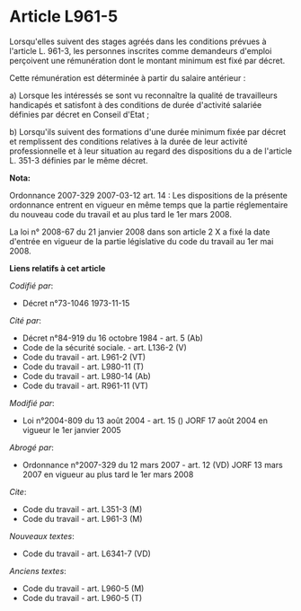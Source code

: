 # Article L961-5

Lorsqu'elles suivent des stages agréés dans les conditions prévues à l'article L. 961-3, les personnes inscrites comme
demandeurs d'emploi perçoivent une rémunération dont le montant minimum est fixé par décret.

Cette rémunération est déterminée à partir du salaire antérieur :

a) Lorsque les intéressés se sont vu reconnaître la qualité de travailleurs handicapés et satisfont à des conditions de durée
d'activité salariée définies par décret en Conseil d'Etat ;

b) Lorsqu'ils suivent des formations d'une durée minimum fixée par décret et remplissent des conditions relatives à la durée
de leur activité professionnelle et à leur situation au regard des dispositions du a de l'article L. 351-3 définies par le
même décret.

**Nota:**

Ordonnance 2007-329 2007-03-12 art. 14 : Les dispositions de la présente ordonnance entrent en vigueur en même temps que la
partie réglementaire du nouveau code du travail et au plus tard le 1er mars 2008.

La loi n° 2008-67 du 21 janvier 2008 dans son article 2 X a fixé la date d'entrée en vigueur de la partie législative du code
du travail au 1er mai 2008.

**Liens relatifs à cet article**

_Codifié par_:

  - Décret n°73-1046 1973-11-15

_Cité par_:

  - Décret n°84-919 du 16 octobre 1984 - art. 5 (Ab)
  - Code de la sécurité sociale. - art. L136-2 (V)
  - Code du travail - art. L961-2 (VT)
  - Code du travail - art. L980-11 (T)
  - Code du travail - art. L980-14 (Ab)
  - Code du travail - art. R961-11 (VT)

_Modifié par_:

  - Loi n°2004-809 du 13 août 2004 - art. 15 () JORF 17 août 2004 en vigueur le 1er janvier 2005

_Abrogé par_:

  - Ordonnance n°2007-329 du 12 mars 2007 - art. 12 (VD) JORF 13 mars 2007 en vigueur au plus tard le 1er mars 2008

_Cite_:

  - Code du travail - art. L351-3 (M)
  - Code du travail - art. L961-3 (M)

_Nouveaux textes_:

  - Code du travail - art. L6341-7 (VD)

_Anciens textes_:

  - Code du travail - art. L960-5 (M)
  - Code du travail - art. L960-5 (T)
